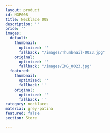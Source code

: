 ```yaml
---
layout: product
id: NGP008
title: Necklace 008
description: ''
price: ''
images:
  default:
    thumbnail:
      optimized: ''
      fallback: "/images/Thumbnail-0023.jpg"
    original:
      optimized: ''
      fallback: "/images/IMG_0023.jpg"
  featured:
    thumbnail:
      optimized: ''
      fallback: ''
    original:
      optimized: ''
      fallback: ''
category: necklaces
material: grey-patina
featured: false
section: Store

---
```

